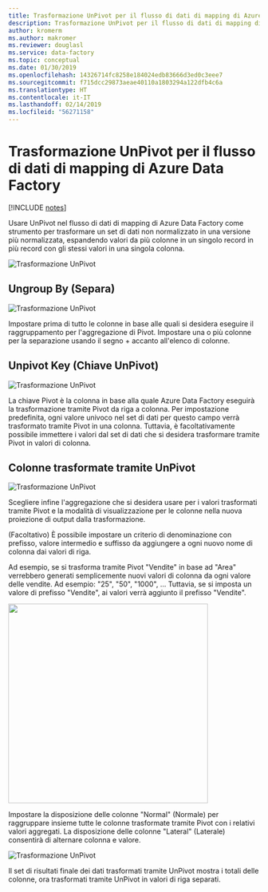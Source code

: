 ```yaml
---
title: Trasformazione UnPivot per il flusso di dati di mapping di Azure Data Factory
description: Trasformazione UnPivot per il flusso di dati di mapping di Azure Data Factory
author: kromerm
ms.author: makromer
ms.reviewer: douglasl
ms.service: data-factory
ms.topic: conceptual
ms.date: 01/30/2019
ms.openlocfilehash: 14326714fc8258e184024edb83666d3ed0c3eee7
ms.sourcegitcommit: f715dcc29873aeae40110a1803294a122dfb4c6a
ms.translationtype: HT
ms.contentlocale: it-IT
ms.lasthandoff: 02/14/2019
ms.locfileid: "56271158"
---
```

# <a name="azure-data-factory-mapping-data-flow-unpivot-transformation"></a>Trasformazione UnPivot per il flusso di dati di mapping di Azure Data Factory

[!INCLUDE [notes](../../includes/data-factory-data-flow-preview.md)]

Usare UnPivot nel flusso di dati di mapping di Azure Data Factory come strumento per trasformare un set di dati non normalizzato in una versione più normalizzata, espandendo valori da più colonne in un singolo record in più record con gli stessi valori in una singola colonna.

![Trasformazione UnPivot](media/data-flow/unpivot1.png "Opzioni UnPivot 1")

## <a name="ungroup-by"></a>Ungroup By (Separa)

![Trasformazione UnPivot](media/data-flow/unpivot5.png "Opzioni UnPivot 2")

Impostare prima di tutto le colonne in base alle quali si desidera eseguire il raggruppamento per l'aggregazione di Pivot. Impostare una o più colonne per la separazione usando il segno + accanto all'elenco di colonne.

## <a name="unpivot-key"></a>Unpivot Key (Chiave UnPivot)

![Trasformazione UnPivot](media/data-flow/unpivot6.png "Opzioni UnPivot 3")

La chiave Pivot è la colonna in base alla quale Azure Data Factory eseguirà la trasformazione tramite Pivot da riga a colonna. Per impostazione predefinita, ogni valore univoco nel set di dati per questo campo verrà trasformato tramite Pivot in una colonna. Tuttavia, è facoltativamente possibile immettere i valori dal set di dati che si desidera trasformare tramite Pivot in valori di colonna.

## <a name="unpivoted-columns"></a>Colonne trasformate tramite UnPivot

![Trasformazione UnPivot](media/data-flow//unpivot7.png "Opzioni UnPivot 4")

Scegliere infine l'aggregazione che si desidera usare per i valori trasformati tramite Pivot e la modalità di visualizzazione per le colonne nella nuova proiezione di output dalla trasformazione.

(Facoltativo) È possibile impostare un criterio di denominazione con prefisso, valore intermedio e suffisso da aggiungere a ogni nuovo nome di colonna dai valori di riga.

Ad esempio, se si trasforma tramite Pivot "Vendite" in base ad "Area" verrebbero generati semplicemente nuovi valori di colonna da ogni valore delle vendite. Ad esempio:  "25", "50", "1000", ... Tuttavia, se si imposta un valore di prefisso "Vendite", ai valori verrà aggiunto il prefisso "Vendite".

<img src="media/data-flow/unpivot3.png" width="400">

Impostare la disposizione delle colonne "Normal" (Normale) per raggruppare insieme tutte le colonne trasformate tramite Pivot con i relativi valori aggregati. La disposizione delle colonne "Lateral" (Laterale) consentirà di alternare colonna e valore.

![Trasformazione UnPivot](media/data-flow//unpivot7.png "Opzioni UnPivot 5")

Il set di risultati finale dei dati trasformati tramite UnPivot mostra i totali delle colonne, ora trasformati tramite UnPivot in valori di riga separati.
